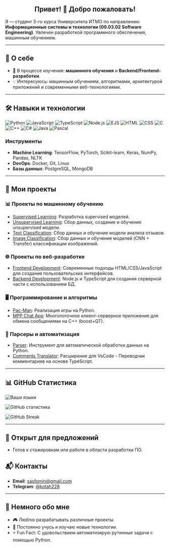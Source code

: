 <h2 align="center">Привет! 👋 Добро пожаловать!</h2>

Я — студент 3-го курса Университета ИТМО по направлению **Информационные системы и технологии (09.03.02 Software Engineering)**. Увлечен разработкой программного обеспечения, машинным обучением.



---

## 🚀 О себе

- 🌱 В процессе изучения: **машинного обучения** и **Backend/Frontend-разработки**.
- 💡 Интересуюсь: машинным обучением, алгоритмами, архитектурой приложений и современными веб-технологиями.

---

## 🛠️ Навыки и технологии

![Python](https://img.shields.io/badge/Python-3776AB?style=for-the-badge&logo=python&logoColor=white)
![JavaScript](https://img.shields.io/badge/JavaScript-F7DF1E?style=for-the-badge&logo=javascript&logoColor=black)
![TypeScript](https://img.shields.io/badge/TypeScript-007ACC?style=for-the-badge&logo=typescript&logoColor=white)
![Node.js](https://img.shields.io/badge/Node.js-339933?style=for-the-badge&logo=nodedotjs&logoColor=white)
![EJS](https://img.shields.io/badge/EJS-4E4E4E?style=for-the-badge&logoColor=white)
![HTML](https://img.shields.io/badge/HTML-E34F26?style=for-the-badge&logo=html5&logoColor=white)
![CSS](https://img.shields.io/badge/CSS-1572B6?style=for-the-badge&logo=css3&logoColor=white)
![C](https://img.shields.io/badge/C-A8B9CC?style=for-the-badge&logo=c&logoColor=white)
![C++](https://img.shields.io/badge/C++-00599C?style=for-the-badge&logo=cplusplus&logoColor=white)
![C#](https://img.shields.io/badge/C%23-239120?style=for-the-badge&logo=csharp&logoColor=white)
![Java](https://img.shields.io/badge/Java-007396?style=for-the-badge&logo=java&logoColor=white)
![Pascal](https://img.shields.io/badge/Pascal-E3F171?style=for-the-badge&logoColor=black)

### Инструменты
- **Machine Learning**: TensorFlow, PyTorch, Scikit-learn, Keras, NumPy, Pandas, NLTK
- **DevOps**: Docker, Git, Linux
- **Базы данных**: PostgreSQL, MongoDB

---

## 📂 Мои проекты

### 📊 Проекты по машинному обучению
- [Supervised Learning](https://github.com/GameTrue/supervised-IS-ML): Разработка supervised моделей.
- [Unsupervised Learning](https://github.com/GameTrue/unsupervised-IS-ML): Сбор данных, создание и обучение unsupervised модели.
- [Text Classification](https://github.com/GameTrue/textClassification-IS-ML): Сбор данных и обучение модели анализа отзывов.
- [Image Classification](https://github.com/GameTrue/imageClassification-IS-ML): Сбор данных и обучение моделей (CNN + Transfer) классификации изображений.

### 🌐 Проекты по веб-разработке
- [Frontend Development](https://github.com/GameTrue/WEB-front): Современные подходы HTML/CSS/JavaScript для создания пользовательских интерфейсов.
- [Backend Development](https://github.com/GameTrue/WEB-backend-deploy): Node.js и TypeScript для создания серверной части с использованием БД.

### 🖥️ Программирование и алгоритмы
- [Pac-Man](https://github.com/GameTrue/PacManProject): Реализация игры на Python.
- [MPP Chat App](https://github.com/GameTrue/MPP): Многопоточное клиент-серверное приложение для обмена сообщениями на C++ (boost+QT).

### 📜 Парсеры и автоматизация
- [Parser](https://github.com/GameTrue/parser): Инструмент для автоматической обработки данных на Python.
- [Comments Translator](https://github.com/GameTrue/commentstranslator): Расширение для VsCode - Переводчик комментариев на основе TypeScript.


---

## 📊 GitHub Статистика


![Ваши языки](https://github-readme-stats.vercel.app/api/top-langs/?username=GameTrue&layout=compact&theme=radical&hide=jupyter%20notebook,Makefile,CMake)

![GitHub статистика](https://github-readme-stats.vercel.app/api?username=GameTrue&show_icons=true&theme=radical)

![GitHub Streak](https://github-readme-streak-stats.herokuapp.com/?user=GameTrue&theme=radical)

---

## 💼 Открыт для предложений
- Готов к стажировкам или работе в области разработки ПО.

## 📬 Контакты

- **Email**: [sasfomin@gmail.com](mailto:sasfomin@gmail.com)
- **Telegram**: [@kotah228](https://t.me/kotah228)

---

## 🧩 Немного обо мне
- 🎮 Люблю разрабатывать различные проекты.
- 📖 Постоянно учусь и изучаю новые технологии.
- ⚡ Fun Fact: С удовольствием автоматизирую рутинные задачи с помощью Python.
